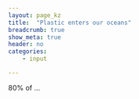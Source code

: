 ```yaml
---
layout: page_kz
title:  "Plastic enters our oceans"
breadcrumb: true
show_meta: true
header: no
categories:
    - input

---
```


80% of ...
